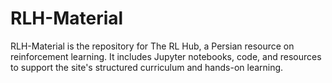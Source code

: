 # RLH-Material
RLH-Material is the repository for The RL Hub, a Persian resource on reinforcement learning. It includes Jupyter notebooks, code, and resources to support the site's structured curriculum and hands-on learning.
